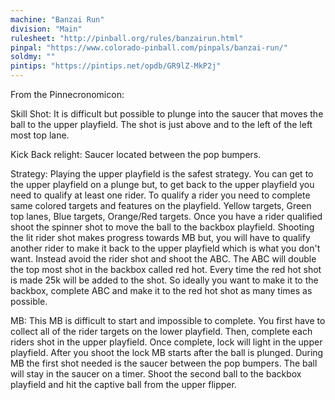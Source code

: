 ```yaml
---
machine: "Banzai Run"
division: "Main"
rulesheet: "http://pinball.org/rules/banzairun.html"
pinpal: "https://www.colorado-pinball.com/pinpals/banzai-run/"
soldmy: ""
pintips: "https://pintips.net/opdb/GR9lZ-MkP2j"
---
```


From the Pinnecronomicon:

Skill Shot: It is difficult but possible to plunge into the saucer that moves the ball to the upper playfield. The shot is just above and to the left of the left most top lane.

Kick Back relight: Saucer located between the pop bumpers.

Strategy: Playing the upper playfield is the safest strategy. You can get to the upper playfield on a plunge but, to get back to the upper playfield you need to qualify at least one rider. To qualify a rider you need to complete same colored targets and features on the playfield. Yellow targets, Green top lanes, Blue targets, Orange/Red targets. Once you have a rider qualified shoot the spinner shot to move the ball to the backbox playfield. Shooting the lit rider shot makes progress towards MB but, you will have to qualify another rider to make it back to the upper playfield which is what you don't want. Instead avoid the rider shot and shoot the ABC. The ABC will double the top most shot in the backbox called red hot. Every time the red hot shot is made 25k will be added to the shot. So ideally you want to make it to the backbox, complete ABC and make it to the red hot shot as many times as possible.

MB: This MB is difficult to start and impossible to complete. You first have to collect all of the rider targets on the lower playfield. Then, complete each riders shot in the upper playfield. Once complete, lock will light in the upper playfield. After you shoot the lock MB starts after the ball is plunged. During MB the first shot needed is the saucer between the pop bumpers. The ball will stay in the saucer on a timer. Shoot the second ball to the backbox playfield and hit the captive ball from the upper flipper.